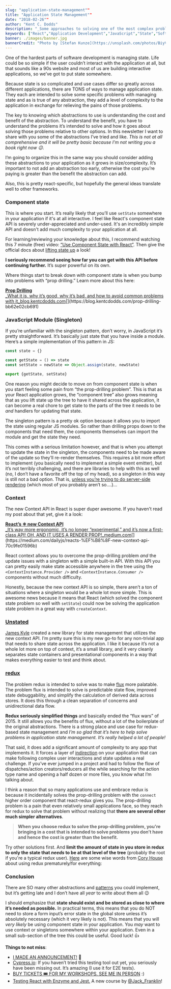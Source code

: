 ```yaml
---
slug: "application-state-management""
title: "Application State Management""
date: "2018-02-26""
author: "Kent C. Dodds"
description: "_Some approaches to solving one of the most complex problems in software._"
keywords: ["React","Application Development","JavaScript","State","Software Development"]
banner: ./images/banner.jpg
bannerCredit: "Photo by [Stefan Kunze](https://unsplash.com/photos/BiyVuXGiF7s?utm_source=unsplash&utm_medium=referral&utm_content=creditCopyText) on [Unsplash](https://unsplash.com/?utm_source=unsplash&utm_medium=referral&utm_content=creditCopyText)"
---
```


One of the hardest parts of software development is managing state. Life could
be so simple if the user couldn’t interact with the application at all, but that
sounds like a 90s website and most of us are building interactive applications,
so we’ve got to put state somewhere.

Because state is so complicated and use cases differ so greatly across different
applications, there are TONS of ways to manage application state. They each are
intended to solve some specific problems with managing state and as is true of
any abstraction, they add a level of complexity to the application in exchange
for relieving the pains of those problems.

The key to knowing which abstractions to use is understanding the cost and
benefit of the abstraction. To understand the benefit, you have to understand
the problems it’s intended to solve and how it goes about solving those problems
relative to other options. In this newsletter I want to share with you some of
the abstractions I’ve tried and like. _This is not at all comprehensive and it
will be pretty basic because I’m not writing you a book right now 😉._

I’m going to organize this in the same way you should consider adding these
abstractions to your application as it grows in size/complexity. It’s important
to not add an abstraction too early, otherwise the cost you’re paying is greater
than the benefit the abstraction can add.

Also, this is pretty react-specific, but hopefully the general ideas translate
well to other frameworks.

### Component state

This is where you start. It’s really likely that you’ll use `setState` somewhere
in your application if it's at all interactive. I feel like React's component
state API is severely under-appreciated and under-used. It's an incredibly
simple API and doesn't add much complexity to your application at all.

For learning/reviewing your knowledge about this, I recommend watching this 7
minute (free) video:
[“Use Component State with React”](https://egghead.io/lessons/react-use-component-state-with-react).
Then give the official docs about
[lifting state up](https://reactjs.org/docs/lifting-state-up.html#lifting-state-up)
a look!

**I seriously recommend seeing how far you can get with this API before
continuing further.** It’s super powerful on its own.

Where things start to break down with component state is when you bump into
problems with “prop drilling.” Learn more about this here:

[**Prop Drilling**  
\_What it is, why it’s good, why it’s bad, and how to avoid common problems with it_blog.kentcdodds.com](https://blog.kentcdodds.com/prop-drilling-bb62e02cb691 'https://blog.kentcdodds.com/prop-drilling-bb62e02cb691')[](https://blog.kentcdodds.com/prop-drilling-bb62e02cb691)

### JavaScript Module (Singleton)

If you’re unfamiliar with the singleton pattern, don’t worry, in JavaScript it’s
pretty straightforward. It’s basically just state that you have inside a module.
Here’s a simple implementation of this pattern in JS:

```js
const state = {}

const getState = () => state
const setState = newState => Object.assign(state, newState)

export {getState, setState}
```

One reason you might decide to move on from component state is when you start
feeling some pain from “the prop-drilling problem”. This is that as your React
application grows, the “component tree” also grows meaning that as you lift
state up the tree to have it shared across the application, it can become a real
chore to get state to the parts of the tree it needs to be _and_ handlers for
updating that state.

The singleton pattern is a pretty ok option because it allows you to import the
state using regular JS modules. So rather than drilling props down to the
components that need them, the components themselves can import the module and
get the state they need.

This comes with a serious limitation however, and that is when you attempt to
update the state in the singleton, the components need to be made aware of the
update so they’ll re-render themselves. This requires a bit more effort to
implement (you basically need to implement a simple event emitter), but it’s not
terribly challenging, and there are libraries to help with this as well (no, I
don’t have a favorite off the top of my head), so a singleton in this way is
still not a bad option. That is,
[unless you’re trying to do server-side rendering](https://stackoverflow.com/a/40974748/971592)
(which most of you probably aren’t so….)…

### Context

The new Context API in React is super duper awesome. If you haven’t read my post
about that yet, give it a look:

[**React’s ⚛️ new Context API**  
\_It’s way more ergonomic, it’s no longer “experimental,” and it’s now a first-class API! OH, AND IT USES A RENDER PROP!\_medium.com](https://medium.com/dailyjs/reacts-%EF%B8%8F-new-context-api-70c9fe01596b 'https://medium.com/dailyjs/reacts-%EF%B8%8F-new-context-api-70c9fe01596b')[](https://medium.com/dailyjs/reacts-%EF%B8%8F-new-context-api-70c9fe01596b)

React context allows you to overcome the prop-drilling problem _and_ the update
issues with a singleton with a simple built-in API. With this API you can pretty
easily make state accessible anywhere in the tree using the
`<ContextInstance.Provider />` and `<ContextInstance.Consumer />` components
without much difficulty.

Honestly, because the new context API is so simple, there aren’t a ton of
situations where a singleton would be a whole lot more simple. This is awesome
news because it means that React (which solved the component state problem so
well with `setState`) could now be solving the application state problem in a
great way with `createContext`.

### [Unstated](https://github.com/jamiebuilds/unstated)

[James Kyle](https://medium.com/u/cc2eaf4f2cd2) created a new library for state
management that utilizes the new context API. I’m pretty sure this is my new
go-to for any non-trivial app that needs to share state across the application.
I like it because it’s not a whole lot more on top of context, it’s a small
library, and it very cleanly separates state containers and presentational
components in a way that makes everything easier to test and think about.

### [redux](https://redux.js.org/)

The problem redux is intended to solve was to make
[flux](https://facebook.github.io/flux) more palatable. The problem flux is
intended to solve is predictable state flow, improved state debuggability, and
simplify the calculation of derived data across stores. It does this through a
clean separation of concerns and unidirectional data flow.

**Redux seriously simplified things** and basically ended the “flux wars”
of 2015. It still allows you the benefits of flux, without a lot of the
boilerplate of the original abstractions. There is a strong place and use case
for redux-based state management and _I’m so glad that it’s here to help solve
problems in application state management. It’s really helped a lot of people!_

That said, it does add a significant amount of complexity to any app that
implements it. It forces a layer of
[indirection](https://en.wikipedia.org/wiki/Indirection) on your application
that can make following complex user interactions and state updates a real
challenge. If you’ve ever jumped in a project and had to follow the flow of
dispatches/action creators/reducers all the while searching for the action type
name and opening a half dozen or more files, you know what I’m talking about.

I think a reason that so many applications use and embrace redux is because it
incidentally solves the prop-drilling problem with the `connect` higher order
component that react-redux gives you. The prop-drilling problem is a pain that
even relatively small applications face, so they reach for redux to solve that
problem without realizing that **there are several other much simpler
alternatives**.

> **When you choose redux to solve the prop-drilling problem, you're bringing in
> a cost that is intended to solve problems you don’t have and hence the cost is
> greater than the benefit.**

Try other solutions first. And **limit the amount of state in you store in redux
to only the state that _needs_ to be at that level of the tree** (probably the
root if you're a typical redux user).
[Here](https://twitter.com/housecor/status/962754389533429760) are some wise
words from [Cory House](https://medium.com/u/e986f7cdb458) about using redux
prematurely/for everything:

### Conclusion

There are SO many other abstractions and
[patterns](http://kcd.im/advanced-react) you could implement, but it’s getting
late and I don’t have all _year_ to write about them all 😉

I should emphasize that **state should exist and be stored as close to where
it’s needed as possible.** In practical terms, this means that you do NOT need
to store a form input’s error state in the global store unless it’s absolutely
necessary (which it very likely is not). This means that you will _very likely_
be using component state in your application. You _may_ want to use context or
singletons somewhere within your application. Even in a small sub-section of the
tree this could be useful. Good luck! 👍

**Things to not miss**:

- [I MADE AN ANNOUNCEMENT!](https://blog.kentcdodds.com/announcing-something-new-4e68b08da35)
  🚨
- [Cypress.io](https://www.cypress.io/): If you haven’t tried this testing tool
  out yet, you seriously have been missing out. It’s amazing (I use it for E2E
  tests).
- [BUY TICKETS 🎟 FOR MY WORKSHOPS. SEE ME IN PERSON](https://workshop.me/?a=kent) :)
- [Testing React with Enzyme and Jest.](https://javascriptplayground.com/testing-react-enzyme-jest/)
  A new course by [@Jack_Franklin](https://twitter.com/Jack_Franklin)!
